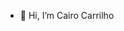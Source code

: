 - 👋 Hi, I’m Cairo Carrilho


<!---
CDF-Programming/CDF-Programming is a ✨ special ✨ repository because its `README.md` (this file) appears on your GitHub profile.
You can click the Preview link to take a look at your changes.
--->
